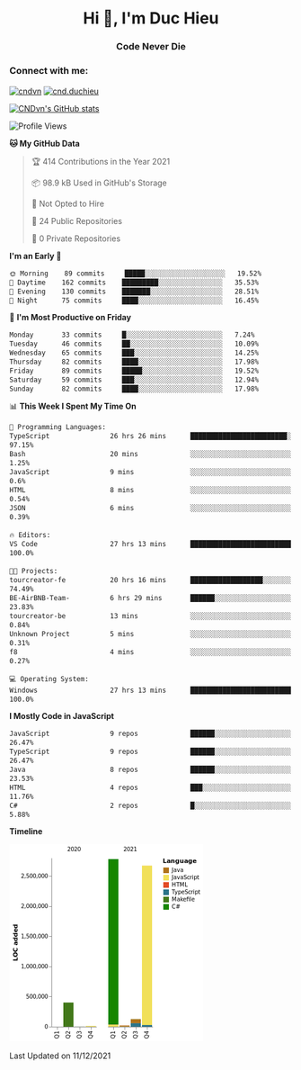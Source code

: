 <h1 align="center">Hi 👋, I'm Duc Hieu</h1>
<h3 align="center">Code Never Die</h3>

<h3 align="left">Connect with me:</h3>
<p align="left">
<a href="https://linkedin.com/in/cndvn" target="blank"><img align="center" src="https://img.shields.io/badge/LinkedIn-0077B5?style=for-the-badge&logo=linkedin&logoColor=white" alt="cndvn"/></a>
<a href="https://fb.com/cnd.duchieu" target="blank"><img align="center" src="https://img.shields.io/badge/Facebook-1877F2?style=for-the-badge&logo=facebook&logoColor=white" alt="cnd.duchieu"/></a>
</p>

[![CNDvn's GitHub stats](https://github-readme-stats.vercel.app/api?username=cndvn)](https://github.com/anuraghazra/github-readme-stats)

<!--START_SECTION:waka-->
![Profile Views](http://img.shields.io/badge/Profile%20Views-0-blue)

**🐱 My GitHub Data** 

> 🏆 414 Contributions in the Year 2021
 > 
> 📦 98.9 kB Used in GitHub's Storage 
 > 
> 🚫 Not Opted to Hire
 > 
> 📜 24 Public Repositories 
 > 
> 🔑 0 Private Repositories  
 > 
**I'm an Early 🐤** 

```text
🌞 Morning    89 commits     █████░░░░░░░░░░░░░░░░░░░░   19.52% 
🌆 Daytime    162 commits    █████████░░░░░░░░░░░░░░░░   35.53% 
🌃 Evening    130 commits    ███████░░░░░░░░░░░░░░░░░░   28.51% 
🌙 Night      75 commits     ████░░░░░░░░░░░░░░░░░░░░░   16.45%

```
📅 **I'm Most Productive on Friday** 

```text
Monday       33 commits     █░░░░░░░░░░░░░░░░░░░░░░░░   7.24% 
Tuesday      46 commits     ██░░░░░░░░░░░░░░░░░░░░░░░   10.09% 
Wednesday    65 commits     ███░░░░░░░░░░░░░░░░░░░░░░   14.25% 
Thursday     82 commits     ████░░░░░░░░░░░░░░░░░░░░░   17.98% 
Friday       89 commits     █████░░░░░░░░░░░░░░░░░░░░   19.52% 
Saturday     59 commits     ███░░░░░░░░░░░░░░░░░░░░░░   12.94% 
Sunday       82 commits     ████░░░░░░░░░░░░░░░░░░░░░   17.98%

```


📊 **This Week I Spent My Time On** 

```text
💬 Programming Languages: 
TypeScript               26 hrs 26 mins      ████████████████████████░   97.15% 
Bash                     20 mins             ░░░░░░░░░░░░░░░░░░░░░░░░░   1.25% 
JavaScript               9 mins              ░░░░░░░░░░░░░░░░░░░░░░░░░   0.6% 
HTML                     8 mins              ░░░░░░░░░░░░░░░░░░░░░░░░░   0.54% 
JSON                     6 mins              ░░░░░░░░░░░░░░░░░░░░░░░░░   0.39%

🔥 Editors: 
VS Code                  27 hrs 13 mins      █████████████████████████   100.0%

🐱‍💻 Projects: 
tourcreator-fe           20 hrs 16 mins      ██████████████████░░░░░░░   74.49% 
BE-AirBNB-Team-          6 hrs 29 mins       ██████░░░░░░░░░░░░░░░░░░░   23.83% 
tourcreator-be           13 mins             ░░░░░░░░░░░░░░░░░░░░░░░░░   0.84% 
Unknown Project          5 mins              ░░░░░░░░░░░░░░░░░░░░░░░░░   0.31% 
f8                       4 mins              ░░░░░░░░░░░░░░░░░░░░░░░░░   0.27%

💻 Operating System: 
Windows                  27 hrs 13 mins      █████████████████████████   100.0%

```

**I Mostly Code in JavaScript** 

```text
JavaScript               9 repos             ██████░░░░░░░░░░░░░░░░░░░   26.47% 
TypeScript               9 repos             ██████░░░░░░░░░░░░░░░░░░░   26.47% 
Java                     8 repos             ██████░░░░░░░░░░░░░░░░░░░   23.53% 
HTML                     4 repos             ███░░░░░░░░░░░░░░░░░░░░░░   11.76% 
C#                       2 repos             █░░░░░░░░░░░░░░░░░░░░░░░░   5.88%

```


**Timeline**

![Chart not found](https://raw.githubusercontent.com/CNDvn/CNDvn/main/charts/bar_graph.png) 


 Last Updated on 11/12/2021
<!--END_SECTION:waka-->
